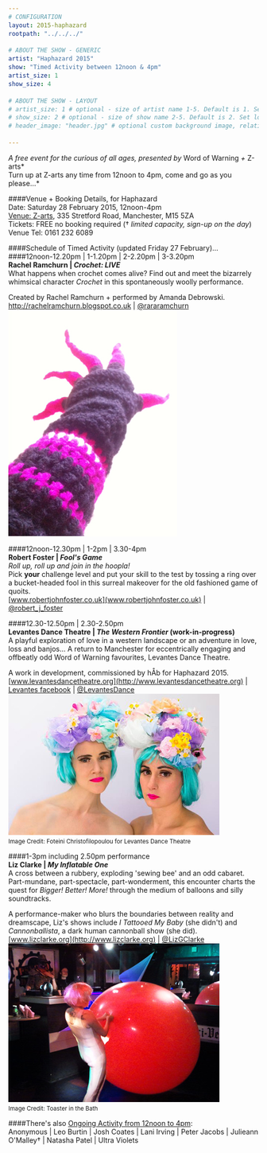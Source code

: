 ```yaml
---
# CONFIGURATION
layout: 2015-haphazard
rootpath: "../../../"

# ABOUT THE SHOW - GENERIC
artist: "Haphazard 2015"
show: "Timed Activity between 12noon & 4pm"
artist_size: 1
show_size: 4

# ABOUT THE SHOW - LAYOUT
# artist_size: 1 # optional - size of artist name 1-5. Default is 1. Set longer names to lower values
# show_size: 2 # optional - size of show name 2-5. Default is 2. Set longer names to lower values
# header_image: "header.jpg" # optional custom background image, relative to current page

---
```

*A free event for the curious of all ages, presented by* Word of Warning *+* Z-arts*<br>Turn up at Z-arts any time from 12noon to 4pm, come and go as you please…*        
        
####Venue + Booking Details, for Haphazard        
Date: Saturday 28 February 2015, 12noon-4pm    
[Venue: Z-arts](http://www.z-arts.org/about-us/getting-here), 335 Stretford Road, Manchester, M15 5ZA        
Tickets: FREE no booking required († *limited capacity, sign-up on the day*)        
Venue Tel: 0161 232 6089        
        
####Schedule of Timed Activity (updated Friday 27 February)…        
####12noon-12.20pm | 1-1.20pm | 2-2.20pm | 3-3.20pm		
**Rachel Ramchurn | *Crochet: LIVE***        
What happens when crochet comes alive? Find out and meet the bizarrely whimsical character *Crochet* in this spontaneously woolly performance.		
		
Created by Rachel Ramchurn + performed by Amanda Debrowski.        
<http://rachelramchurn.blogspot.co.uk> | [@rararamchurn](http://twitter.com/rararamchurn)       
![Crochet](Crochet.jpg)    
        
####12noon-12.30pm | 1-2pm | 3.30-4pm		
**Robert Foster | *Fool's Game***        
*Roll up, roll up and join in the hoopla!*        
Pick **your** challenge level and put your skill to the test by tossing a ring over a bucket-headed fool in this surreal makeover for the old fashioned game of quoits.      
[www.robertjohnfoster.co.uk](www.robertjohnfoster.co.uk) | [@robert_j_foster](http://twitter.com/robert_j_foster)	  
	 
####12.30-12.50pm | 2.30-2.50pm		
**Levantes Dance Theatre | *The Western Frontier* (work-in-progress)**        
A playful exploration of love in a western landscape or an adventure in love, loss and banjos… A return to Manchester for eccentrically engaging and offbeatly odd Word of Warning favourites, Levantes Dance Theatre.      
           
A work in development, commissioned by hÅb for Haphazard 2015.           
[www.levantesdancetheatre.org](http://www.levantesdancetheatre.org) | [Levantes facebook](http://www.facebook.com/pages/Levantes-Dance-Theatre/104271426281626) | [@LevantesDance](http://twitter.com/LevantesDance)     
![Levantes](levantes.jpg)    
<small>Image Credit: Foteini Christofilopoulou for Levantes Dance Theatre</small>    
 	
####1-3pm including 2.50pm performance		
**Liz Clarke | *My Inflatable One***        
A cross between a rubbery, exploding 'sewing bee' and an odd cabaret. 
Part-mundane, part-spectacle, part-wonderment, this encounter charts the quest for *Bigger! Better! More!* through the medium of balloons and silly soundtracks.     
	
A performance-maker who blurs the boundaries between reality and dreamscape, Liz's shows include *I Tattooed My Baby* (she didn't) and *Cannonballista*, a dark human cannonball show (she did).        
[www.lizclarke.org](http://www.lizclarke.org) | [@LizGClarke](http://twitter.com/LizGClarke)        
![My Inflatable One](Liz-Clarke.jpg)         
<small>Image Credit: Toaster in the Bath</small>  		
		
####There's also [Ongoing Activity from 12noon to 4pm](/current/2015-haphazard/ongoing):		
Anonymous | Leo Burtin | Josh Coates | Lani Irving | Peter Jacobs | Julieann O'Malley† | Natasha Patel | Ultra Violets
